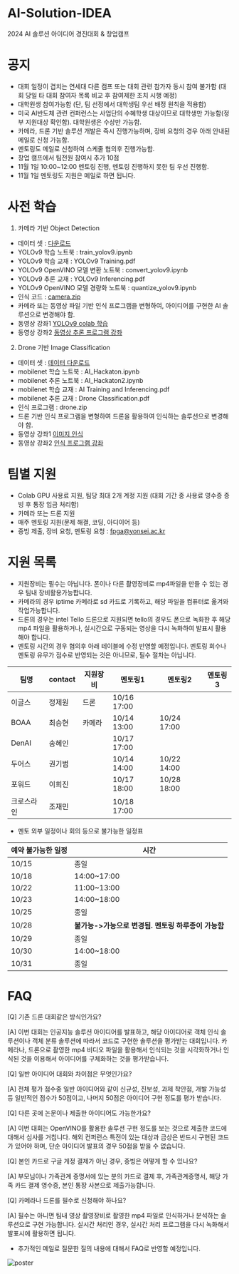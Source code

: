 # AI-Solution-IDEA
2024 AI 솔루션 아이디어 경진대회 &amp; 창업캠프

# 공지 #
- 대회 일정이 겹치는 연세대 다른 캠프 또는 대회 관련 참가자 동시 참여 불가함
  (대회 당일 타 대회 참여자 목록 비교 후 참여제한 조치 시행 예정)
- 대학원생 참여가능함 (단, 팀 선정에서 대학생팀 우선 배정 원칙을 적용함)
- 미국 AI반도체 관련 컨퍼런스는 사업단의 수혜학생 대상이므로 대학생만 가능함(정부 지원대상 확인함). 
  대학원생은 수상만 가능함. 
- 카메라, 드론 기반 솔루션 개발은 즉시 진행가능하며, 장비 요청의 경우 아래 안내된 메일로 신청 가능함.
- 멘토링도 메일로 신청하여 스케줄 협의후 진행가능함.
- 창업 캠프에서 팀전원 참여시 추가 10점
- 11월 1일 10:00~12:00 멘토링 진행, 멘토링 진행하지 못한 팀 우선 진행함. 
- 11월 1일 멘토링도 지원은 메일로 하면 됩니다. 

# 사전 학습
1) 카메라 기반 Object Detection
- 데이터 셋 : [다운로드](https://drive.google.com/file/d/1ND6HWbIJuINC-0-7XrJu2XzZoCtCbuFz/view?usp=drive_link)
- YOLOv9 학습 노트북 : train_yolov9.ipynb
- YOLOv9 학습 교재 : YOLOv9 Training.pdf
- YOLOv9 OpenVINO 모델 변환 노트북 : convert_yolov9.ipynb
- YOLOv9 추론 교재 : YOLOv9 Inferencing.pdf
- YOLOv9 OpenVINO 모델 경량화 노트북 :  quantize_yolov9.ipynb
- 인식 코드 : [camera.zip](https://drive.google.com/file/d/1cNEbD9QCJ0d7-ucSsMlSvD3JWBVOkyOt/view?usp=drive_link)
- 카메라 또는 동영상 파일 기반 인식 프로그램을 변형하여, 아이디어를 구현한 AI 솔루션으로 변경해야 함.
- 동영상 강좌1 [YOLOv9 colab 학습](https://youtu.be/eHtbDfvnKu8)
- 동영상 강좌2 [동영상 추론 프로그램 강좌](https://youtu.be/WlE58lXgXgM)

2) Drone 기반 Image Classification
- 데이터 셋 : [데이터 다운로드](https://drive.google.com/file/d/1hdAZOkMQq-1fZBh-VsxZNYim1XERT8AD/view?usp=sharing)
- mobilenet 학습 노트북 : AI_Hackaton.ipynb
- mobilenet 추론 노트북 : AI_Hackaton2.ipynb
- mobilenet 학습 교재 : AI Training and Inferencing.pdf
- mobilenet 추론 교재 : Drone Classification.pdf
- 인식 프로그램 : drone.zip
- 드론 기반 인식 프로그램을 변형하여 드론을 활용하여 인식하는 솔루션으로 변경해야 함.
- 동영상 강좌1 [이미지 인식](https://youtu.be/fomZdMWF0W0?feature=shared)
- 동영상 강좌2 [인식 프로그램 강좌](https://youtu.be/MVNxox1S6pI)

# 팀별 지원
- Colab GPU 사용료 지원, 팀당 최대 2개 계정 지원 (대회 기간 중 사용료 영수증 증빙 후 통장 입금 처리함)
- 카메라 또는 드론 지원
- 매주 멘토링 지원(문제 해결, 코딩, 아디이어 등)
- 증빙 제출, 장비 요청, 멘토링 요청 : fpga@yonsei.ac.kr

# 지원 목록
- 지원장비는 필수는 아닙니다. 폰이나 다른 촬영장비로 mp4파일을 만들 수 있는 경우 팀내 장비활용가능합니다.
- 카메라의 경우 iptime 카메라로 sd 카드로 기록하고, 해당 파일을 컴퓨터로 옮겨와 작업가능합니다.
- 드론의 경우는 intel Tello 드론으로 지원되면 tello의 경우도 폰으로 녹화한 후 해당 mp4 파일을 활용하거나, 실시간으로 구동되는 영상을 다시 녹화하여 발표시 활용해야 합니다.
- 멘토링 시간의 경우 협의후 아래 테이블에 수정 반영할 예정입니다. 멘토링 회수나 멘토링 유무가 점수로 반영되는 것은 아니므로, 필수 절차는 아닙니다. 

|팀명|contact|지원장비|멘토링1|멘토링2|멘토링3|
|-|-|-|-|-|-|
|이글스|정제원|드론|10/16 17:00|||
|BOAA|최승현|카메라|10/14 13:00|10/24 17:00||
|DenAI|송혜인||10/17 17:00|||
|두어스|권기범||10/14 14:00|10/22 14:00||
|포워드|이희진||10/17 18:00|10/28 18:00||
|크로스라인|조재민||10/18 17:00||

- 멘토 외부 일정이나 회의 등으로 불가능한 일정표
  
|예약 불가능한 일정|시간|
|-|-|
|10/15|종일|
|10/18|14:00~17:00|
|10/22|11:00~13:00|
|10/23|14:00~18:00|
|10/25|종일|
|10/28|**불가능->가능으로 변경됨. 멘토링 하루종이 가능함**|
|10/29|종일|
|10/30|14:00~18:00|
|10/31|종일|

# FAQ
[Q] 기존 드론 대회같은 방식인가요?

[A] 이번 대회는 인공지능 솔루션 아이디어를 발표하고, 해당 아이디어로 객체 인식 솔루션이나 객체 분류 솔루션에 따라서 코드로 구현한 솔루션을 평가받는 대회입니다. 카메라나, 드론으로 촬영한 mp4 비디오 파일을 활용해서 인식되는 것을 시각화하거나 인식된 것을 이용해서 아이디어를 구체화하는 것을 평가받습니다. 

[Q] 일반 아이디어 대회와 차이점은 무엇인가요?

[A] 전체 평가 점수중 일반 아이디어와 같이 신규성, 진보성, 과제 착안점, 개발 가능성 등 일반적인 점수가 50점이고, 나머지 50점은 아이디어 구현 정도를 평가 받습니다. 

[Q] 다른 곳에 논문이나 제출한 아이디어도 가능한가요? 

[A] 이번 대회는 OpenVINO를 활용한 솔루션 구현 정도를 보는 것으로 제출한 코드에 대해서 심사를 거칩니다. 해외 컨퍼런스 특전이 있는 대상과 금상은 반드시 구현된 코드가 있어야 하며, 단순 아이디어 발표의 경우 50점을 받을 수 없습니다. 

[Q] 본인 카드로 구글 게정 결제가 아닌 경우, 증빙은 어떻게 할 수 있나요?

[A] 부모님이나 가족관계 증명서에 있는 분의 카드로 결제 후, 가족관계증명서, 해당 가족 카드 결제 영수증, 본인 통장 사본으로 제출가능합니다. 

[Q] 카메라나 드론를 필수로 신청해야 하나요?

[A] 필수는 아니면 팀내 영상 촬영장비로 촬영한 mp4 파일로 인식하거나 분석하는 솔루션으로 구현 가능합니다. 실시간 처리인 경우, 실시간 처리 프로그램을 다시 녹화해서 발표시에 활용하면 됩니다. 

- 추가적인 메일로 질문한 질의 내용에 대해서 FAQ로 반영할 예정입니다. 

![poster](https://github.com/Sungwook-prof/AI-Solution-IDEA/blob/main/POSTER.jpg)

